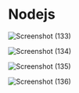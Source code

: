 # Nodejs

![Screenshot (133)](https://user-images.githubusercontent.com/109620687/221929505-f0f6e726-77d4-42f5-9391-9f895cd92738.png)

![Screenshot (134)](https://user-images.githubusercontent.com/109620687/221929587-773c2e41-4f66-4d7b-a905-3bea79861e48.png)

![Screenshot (135)](https://user-images.githubusercontent.com/109620687/221929618-261f7960-c74b-4ebc-8e25-5a7fa9dfabd8.png)

![Screenshot (136)](https://user-images.githubusercontent.com/109620687/221929431-29ec1232-c914-437f-97f6-be4671fc281e.png)

